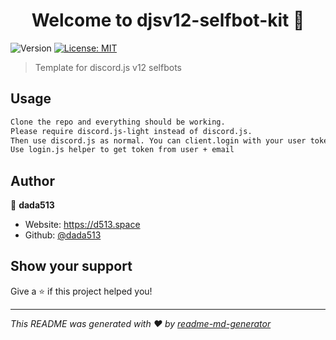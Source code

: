<h1 align="center">Welcome to djsv12-selfbot-kit 👋</h1>
<p>
  <img alt="Version" src="https://img.shields.io/badge/version-1.0.0-blue.svg?cacheSeconds=2592000" />
  <a href="#" target="_blank">
    <img alt="License: MIT" src="https://img.shields.io/badge/License-MIT-yellow.svg" />
  </a>
</p>

> Template for discord.js v12 selfbots

## Usage

```sh
Clone the repo and everything should be working.  
Please require discord.js-light instead of discord.js.  
Then use discord.js as normal. You can client.login with your user token.  
Use login.js helper to get token from user + email
```

## Author

👤 **dada513**

* Website: https://d513.space
* Github: [@dada513](https://github.com/dada513)

## Show your support

Give a ⭐️ if this project helped you!

***
_This README was generated with ❤️ by [readme-md-generator](https://github.com/kefranabg/readme-md-generator)_
